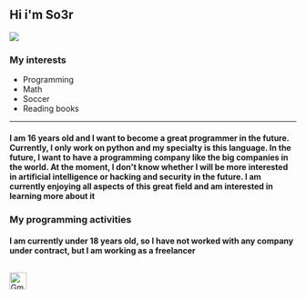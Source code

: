 ## Hi i'm So3r

<img src="https://static.vecteezy.com/system/resources/thumbnails/002/016/230/original/introduction-welcome-for-presentation-free-video.jpg">



### My interests 

- Programming
- Math
- Soccer
- Reading books 

<hr>

<h4>I am 16 years old and I want to become a great programmer in the future. Currently, I only work on python and my specialty is this language. In the future, I want to have a programming company like the big companies in the world. At the moment, I don't know whether I will be more interested in artificial intelligence or hacking and security in the future. I am currently enjoying all aspects of this great field and am interested in learning more about it</h4>



### My programming activities
<h4>I am currently under 18 years old, so I have not worked with any company under contract, but I am working as a freelancer</h4>

## 
<a href="mailto:wwwahoora802@gmail.com"><img src="https://raw.githubusercontent.com/BEPb/BEPb/master/assets/gmail.svg" alt="Gmail" height="30" width="30" ></a>
